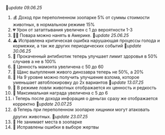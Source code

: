 🚩*update 09.06.25*
1. 💰 Доход при переполненном зоопарке 5% от суммы стоимости животных, в нормальном режиме 15%
2. 💔 Урон от затаптывания увеличен с 1 до вероятности 1-3
3. 👨‍🍳 Повара можно нанять в Америке. 
🚩*update 25.06.25*
1. ⚠️ Исправлена критическая ошибка нарушающая процессы голода и кормежки, а так же других периодических событий
🚩*update 30.06.25*
1. 💉 Прокаченный антибиотик теперь улучшает лимит здоровья в 50% случаев а не в 100%
2. 🦣 Ценность мамонта увеличена с 50 до 60
3. 🦕 Щанс вылупления живого динозавра теперь не 50%, а 20%
4. 🔐 На 9 уровне можно получить улучшение взлома, которое уменьшает автоблокировку до 2х вариантов
🚩*update 13.07.25*
1. 🦓 В режиме ловли животных отображается их ценность и редкость
2. 🎳 Максимальная награда увеличена с 5 до 6
3. ℹ️ Теперь после дохода инфорация о деньгах сразу же отображается корректно
🚩*update 20.07.25*
1. 🩸Теперь при переполенном зоопарке хищники могут атаковать других животных.
🚩*update 23.07.25*
1. 🦣 Не занимает места в зоопарке
2. 🐆 Исправлены ошибки в выборе жертвы